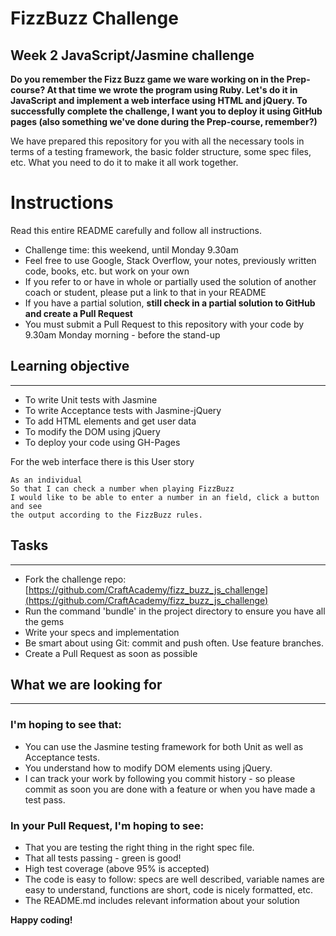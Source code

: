 # FizzBuzz Challenge
## Week 2 JavaScript/Jasmine challenge
**Do you remember the Fizz Buzz game we ware working on in the Prep-course? At that time we wrote the program using Ruby. Let's do it in JavaScript and implement a web interface using HTML and jQuery. To successfully complete the challenge, I want you to deploy it using GitHub pages (also something we've done during the Prep-course, remember?)**

We have prepared this repository for you with all the necessary tools in terms of a testing framework, the  basic folder structure, some spec files, etc.  What you need to do it to make it all work together.

# Instructions
Read this entire README carefully and follow all instructions.
- Challenge time: this weekend, until Monday 9.30am
- Feel free to use Google, Stack Overflow, your notes, previously written code, books, etc. but work on your own
- If you refer to or have in whole or partially used the solution of another coach or student, please put a link to that in your README
- If you have a partial solution, **still check in a partial solution to GitHub and create a Pull Request**
- You must submit a Pull Request to this repository with your code by 9.30am Monday morning - before the stand-up

## Learning objective

--------------------------------------------------------------------------------

- To write Unit tests with Jasmine
- To write Acceptance tests with Jasmine-jQuery
- To add HTML elements and get user data
- To modify the DOM using jQuery
- To deploy your code using GH-Pages


For the web interface there is this User story

```
As an individual
So that I can check a number when playing FizzBuzz
I would like to be able to enter a number in an field, click a button and see
the output according to the FizzBuzz rules.
```

## Tasks

--------------------------------------------------------------------------------

- Fork the challenge repo: [https://github.com/CraftAcademy/fizz_buzz_js_challenge](https://github.com/CraftAcademy/fizz_buzz_js_challenge)
- Run the command 'bundle' in the project directory to ensure you have all the gems
- Write your specs and implementation
- Be smart about using Git: commit and push often. Use feature branches.
- Create a Pull Request as soon as possible


## What we are looking for

--------------------------------------------------------------------------------

### I'm hoping to see that:
- You can use the Jasmine testing framework for both Unit as well as Acceptance tests.
- You understand how to modify DOM elements using jQuery.
- I can track your work by following you commit history - so please commit as soon you are done with a feature or when you have made a test pass. 

### In your Pull Request, I'm hoping to see:
- That you are testing the right thing in the right spec file.
- That all tests passing - green is good!
- High test coverage (above 95% is accepted)
- The code is easy to follow: specs are well described, variable names are easy to understand, functions are short, code is nicely formatted, etc.
- The README.md includes relevant information about your solution

**Happy coding!**
